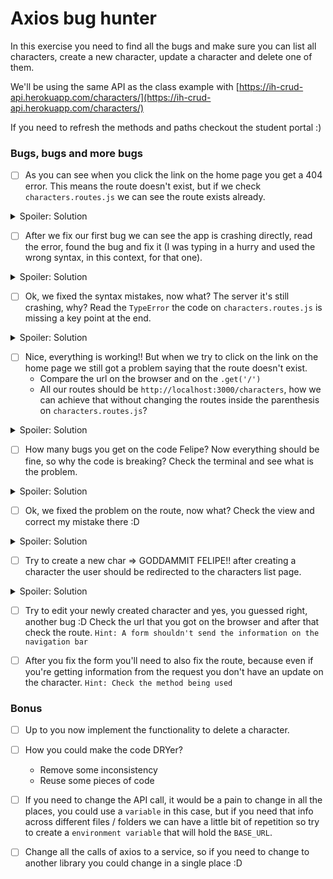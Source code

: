 # Axios bug hunter

In this exercise you need to find all the bugs and make sure you can list all characters, create a new character, update a character and delete one of them.

We'll be using the same API as the class example with [https://ih-crud-api.herokuapp.com/characters/](https://ih-crud-api.herokuapp.com/characters/)

If you need to refresh the methods and paths checkout the student portal :) 

### Bugs, bugs and more bugs

- [ ] As you can see when you click the link on the home page you get a 404 error. This means the route doesn't exist, but if we check `characters.routes.js` we can see the route exists already.

<details> 
  <summary> Spoiler: Solution </summary>

  on the `app.js` add

  ```javascript
    const charRoutes = require('./routes/characters.routes.js')
    app.use('/', charRoutes)
  ```

</details>

- [ ] After we fix our first bug we can see the app is crashing directly, read the error, found the bug and fix it (I was typing in a hurry and used the wrong syntax, in this context, for that one).

<details> 
  <summary> Spoiler: Solution </summary>

  on the `characters.routes.js` change:

  change from:
  ```javascript
    import axios from 'axios'
  ```
  to:
  ```javascript
    const axios = require('axios')
  ```

</details>


- [ ] Ok, we fixed the syntax mistakes, now what? The server it's still crashing, why? Read the `TypeError` the code on `characters.routes.js` is missing a key point at the end.

<details> 
  <summary> Spoiler: Solution </summary>

  on the `characters.routes.js` add:

  ```javascript
    module.exports = router
  ```

</details>

- [ ] Nice, everything is working!! But when we try to click on the link on the home page we still got a problem saying that the route doesn't exist.
  - Compare the url on the browser and on the `.get('/')`
  - All our routes should be `http://localhost:3000/characters`, how we can achieve that without changing the routes inside the parenthesis on `characters.routes.js`?

<details> 
  <summary> Spoiler: Solution </summary>

  on the `app.js` change to:

  ```javascript
    app.use('/characters', charRoutes)
  ```

</details> 

- [ ] How many bugs you get on the code Felipe? Now everything should be fine, so why the code is breaking? Check the terminal and see what is the problem.

<details> 
  <summary> Spoiler: Solution </summary>

  on the `characters.routes.js` (remove the slash at the beginning of the `res.render()`) change to:

  ```javascript
     res.render('characters/list', {characters: response.data})
  ```

</details> 

- [ ] Ok, we fixed the problem on the route, now what? Check the view and correct my mistake there :D

<details> 
  <summary> Spoiler: Solution </summary>

  on the `list.hbs` change the `#` for a `/` on the closing `each`:

  ```hbs
    {{#each characters}}
      <p> {{this.name}} </p>
      <a href="/characters/{{this.id}}/details"> More Details  </a>
    {{/each}}
  ```

</details> 

- [ ] Try to create a new char => GODDAMMIT FELIPE!! after creating a character the user should be redirected to the characters list page.


<details> 
  <summary> Spoiler: Solution </summary>

  on the `characters.routes.js` on the post route that create a character add a `/` on the redirect:

  ```javascript
    res.redirect('/characters')
  ```

</details> 


- [ ] Try to edit your newly created character and yes, you guessed right, another bug :D Check the url that you got on the browser and after that check the route. `Hint: A form shouldn't send the information on the navigation bar`

- [ ] After you fix the form you'll need to also fix the route, because even if you're getting information from the request you don't have an update on the character. `Hint: Check the method being used`

### Bonus

- [ ] Up to you now implement the functionality to delete a character.

- [ ] How you could make the code DRYer?
  - Remove some inconsistency
  - Reuse some pieces of code

- [ ] If you need to change the API call, it would be a pain to change in all the places, you could use a `variable` in this case, but if you need that info across different files / folders we can have a little bit of repetition so try to create a `environment variable` that will hold the `BASE_URL`.

- [ ] Change all the calls of axios to a service, so if you need to change to another library you could change in a single place :D
